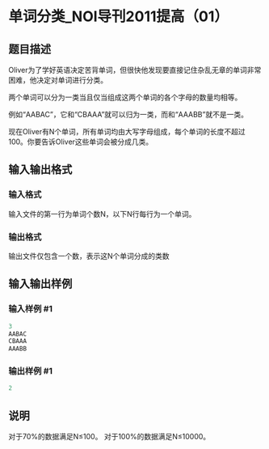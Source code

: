 # 单词分类_NOI导刊2011提高（01）

## 题目描述

Oliver为了学好英语决定苦背单词，但很快他发现要直接记住杂乱无章的单词非常困难，他决定对单词进行分类。

两个单词可以分为一类当且仅当组成这两个单词的各个字母的数量均相等。

例如“AABAC”，它和“CBAAA”就可以归为一类，而和“AAABB”就不是一类。

现在Oliver有N个单词，所有单词均由大写字母组成，每个单词的长度不超过100。你要告诉Oliver这些单词会被分成几类。

## 输入输出格式

### 输入格式

输入文件的第一行为单词个数N，以下N行每行为一个单词。

### 输出格式

输出文件仅包含一个数，表示这N个单词分成的类数

## 输入输出样例

### 输入样例 #1

```cpp
3 
AABAC 
CBAAA 
AAABB
```


### 输出样例 #1

```cpp
2
```


## 说明

对于70%的数据满足N≤100。 对于100%的数据满足N≤10000。

